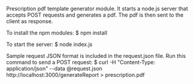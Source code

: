 Prescription pdf template generator module.
It starts a node.js server that accepts POST requests and generates a pdf. 
The pdf is then sent to the client as response.

To install the npm modules:
$ npm install

To start the server:
$ node index.js

Sample request JSON format is included in the request.json file. Run this command to send a POST request:
$ curl -H "Content-Type: application/json" --data @request.json http://localhost:3000/generateReport > prescription.pdf




